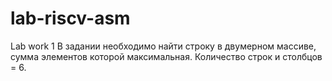 # lab-riscv-asm
Lab work 1
В задании необходимо найти строку в двумерном массиве, сумма элементов которой максимальная.
Количество строк и столбцов  = 6.
